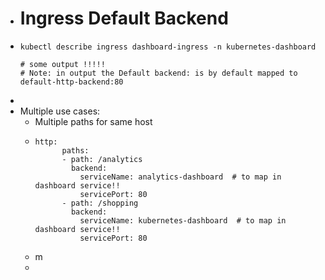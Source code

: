 - # Ingress Default Backend
- ```
  kubectl describe ingress dashboard-ingress -n kubernetes-dashboard
  
  # some output !!!!!
  # Note: in output the Default backend: is by default mapped to default-http-backend:80
  
  ```
-
- Multiple use cases:
	- Multiple paths for same host
	- ```
	  http: 
	        paths:
	        - path: /analytics
	          backend: 
	            serviceName: analytics-dashboard  # to map in dashboard service!!
	            servicePort: 80
	        - path: /shopping
	          backend: 
	            serviceName: kubernetes-dashboard  # to map in dashboard service!!
	            servicePort: 80
	  ```
	- m
	-